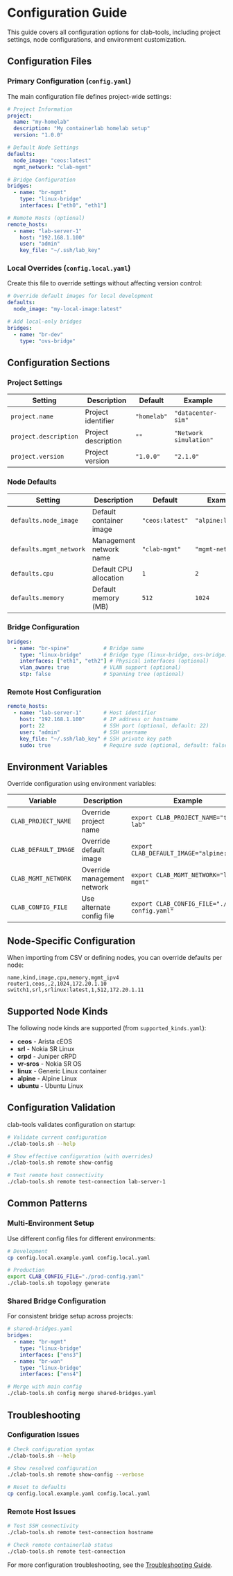 # Configuration Guide

This guide covers all configuration options for clab-tools, including project settings, node configurations, and environment customization.

## Configuration Files

### Primary Configuration (`config.yaml`)

The main configuration file defines project-wide settings:

```yaml
# Project Information
project:
  name: "my-homelab"
  description: "My containerlab homelab setup"
  version: "1.0.0"

# Default Node Settings
defaults:
  node_image: "ceos:latest"
  mgmt_network: "clab-mgmt"

# Bridge Configuration
bridges:
  - name: "br-mgmt"
    type: "linux-bridge"
    interfaces: ["eth0", "eth1"]

# Remote Hosts (optional)
remote_hosts:
  - name: "lab-server-1"
    host: "192.168.1.100"
    user: "admin"
    key_file: "~/.ssh/lab_key"
```

### Local Overrides (`config.local.yaml`)

Create this file to override settings without affecting version control:

```yaml
# Override default images for local development
defaults:
  node_image: "my-local-image:latest"

# Add local-only bridges
bridges:
  - name: "br-dev"
    type: "ovs-bridge"
```

## Configuration Sections

### Project Settings

| Setting | Description | Default | Example |
|---------|-------------|---------|---------|
| `project.name` | Project identifier | `"homelab"` | `"datacenter-sim"` |
| `project.description` | Project description | `""` | `"Network simulation"` |
| `project.version` | Project version | `"1.0.0"` | `"2.1.0"` |

### Node Defaults

| Setting | Description | Default | Example |
|---------|-------------|---------|---------|
| `defaults.node_image` | Default container image | `"ceos:latest"` | `"alpine:latest"` |
| `defaults.mgmt_network` | Management network name | `"clab-mgmt"` | `"mgmt-net"` |
| `defaults.cpu` | Default CPU allocation | `1` | `2` |
| `defaults.memory` | Default memory (MB) | `512` | `1024` |

### Bridge Configuration

```yaml
bridges:
  - name: "br-spine"           # Bridge name
    type: "linux-bridge"       # Bridge type (linux-bridge, ovs-bridge)
    interfaces: ["eth1", "eth2"] # Physical interfaces (optional)
    vlan_aware: true           # VLAN support (optional)
    stp: false                 # Spanning tree (optional)
```

### Remote Host Configuration

```yaml
remote_hosts:
  - name: "lab-server-1"       # Host identifier
    host: "192.168.1.100"      # IP address or hostname
    port: 22                   # SSH port (optional, default: 22)
    user: "admin"              # SSH username
    key_file: "~/.ssh/lab_key" # SSH private key path
    sudo: true                 # Require sudo (optional, default: false)
```

## Environment Variables

Override configuration using environment variables:

| Variable | Description | Example |
|----------|-------------|---------|
| `CLAB_PROJECT_NAME` | Override project name | `export CLAB_PROJECT_NAME="test-lab"` |
| `CLAB_DEFAULT_IMAGE` | Override default image | `export CLAB_DEFAULT_IMAGE="alpine:3.18"` |
| `CLAB_MGMT_NETWORK` | Override management network | `export CLAB_MGMT_NETWORK="lab-mgmt"` |
| `CLAB_CONFIG_FILE` | Use alternate config file | `export CLAB_CONFIG_FILE="./prod-config.yaml"` |

## Node-Specific Configuration

When importing from CSV or defining nodes, you can override defaults per node:

```csv
name,kind,image,cpu,memory,mgmt_ipv4
router1,ceos,,2,1024,172.20.1.10
switch1,srl,srlinux:latest,1,512,172.20.1.11
```

## Supported Node Kinds

The following node kinds are supported (from `supported_kinds.yaml`):

- **ceos** - Arista cEOS
- **srl** - Nokia SR Linux
- **crpd** - Juniper cRPD
- **vr-sros** - Nokia SR OS
- **linux** - Generic Linux container
- **alpine** - Alpine Linux
- **ubuntu** - Ubuntu Linux

## Configuration Validation

clab-tools validates configuration on startup:

```bash
# Validate current configuration
./clab-tools.sh --help

# Show effective configuration (with overrides)
./clab-tools.sh remote show-config

# Test remote host connectivity
./clab-tools.sh remote test-connection lab-server-1
```

## Common Patterns

### Multi-Environment Setup

Use different config files for different environments:

```bash
# Development
cp config.local.example.yaml config.local.yaml

# Production
export CLAB_CONFIG_FILE="./prod-config.yaml"
./clab-tools.sh topology generate
```

### Shared Bridge Configuration

For consistent bridge setup across projects:

```yaml
# shared-bridges.yaml
bridges:
  - name: "br-mgmt"
    type: "linux-bridge"
    interfaces: ["ens3"]
  - name: "br-wan"
    type: "linux-bridge"
    interfaces: ["ens4"]
```

```bash
# Merge with main config
./clab-tools.sh config merge shared-bridges.yaml
```

## Troubleshooting

### Configuration Issues

```bash
# Check configuration syntax
./clab-tools.sh --help

# Show resolved configuration
./clab-tools.sh remote show-config --verbose

# Reset to defaults
cp config.local.example.yaml config.local.yaml
```

### Remote Host Issues

```bash
# Test SSH connectivity
./clab-tools.sh remote test-connection hostname

# Check remote containerlab status
./clab-tools.sh remote test-connection
```

For more configuration troubleshooting, see the [Troubleshooting Guide](troubleshooting.md).
